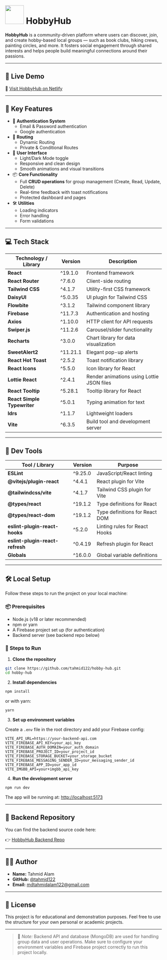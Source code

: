 # <img src="https://i.ibb.co/B2yXL3vd/logo1.png" height="60px" width="60px"/> HobbyHub

**HobbyHub** is a community-driven platform where users can discover, join, and create hobby-based local groups — such as book clubs, hiking crews, painting circles, and more. It fosters social engagement through shared interests and helps people build meaningful connections around their passions.

---

## 🚀 Live Demo

🔗 [Visit HobbyHub on Netlify](https://hobbyhub-bytahmid.netlify.app/)

---

## 🌟 Key Features

- 🔐 **Authentication System**
  - Email & Password authentication
  - Google authentication
- 🧭 **Routing**
  - Dynamic Routing
  - Private & Conditional Routes
- 🎨 **User Interface**
  - Light/Dark Mode toggle
  - Responsive and clean design
  - Smooth animations and visual transitions
- 📦 **Core Functionality**
  - Full **CRUD operations** for group management (Create, Read, Update, Delete)
  - Real-time feedback with toast notifications
  - Protected dashboard and pages
- 🛠️ **Utilities**
  - Loading indicators
  - Error handling
  - Form validations

---

## 💻 Tech Stack

| Technology / Library        | Version  | Description                               |
| --------------------------- | -------- | ----------------------------------------- |
| **React**                   | ^19.1.0  | Frontend framework                        |
| **React Router**            | ^7.6.0   | Client-side routing                       |
| **Tailwind CSS**            | ^4.1.7   | Utility-first CSS framework               |
| **DaisyUI**                 | ^5.0.35  | UI plugin for Tailwind CSS                |
| **Flowbite**                | ^3.1.2   | Tailwind component library                |
| **Firebase**                | ^11.7.3  | Authentication and hosting                |
| **Axios**                   | ^1.10.0  | HTTP client for API requests              |
| **Swiper.js**               | ^11.2.6  | Carousel/slider functionality             |
| **Recharts**                | ^3.0.0   | Chart library for data visualization      |
| **SweetAlert2**             | ^11.21.1 | Elegant pop-up alerts                     |
| **React Hot Toast**         | ^2.5.2   | Toast notification library                |
| **React Icons**             | ^5.5.0   | Icon library for React                    |
| **Lottie React**            | ^2.4.1   | Render animations using Lottie JSON files |
| **React Tooltip**           | ^5.28.1  | Tooltip library for React                 |
| **React Simple Typewriter** | ^5.0.1   | Typing animation for text                 |
| **ldrs**                    | ^1.1.7   | Lightweight loaders                       |
| **Vite**                    | ^6.3.5   | Build tool and development server         |

---

## 🔧 Dev Tools

| Tool / Library                  | Version | Purpose                        |
| ------------------------------- | ------- | ------------------------------ |
| **ESLint**                      | ^9.25.0 | JavaScript/React linting       |
| **@vitejs/plugin-react**        | ^4.4.1  | React plugin for Vite          |
| **@tailwindcss/vite**           | ^4.1.7  | Tailwind CSS plugin for Vite   |
| **@types/react**                | ^19.1.2 | Type definitions for React     |
| **@types/react-dom**            | ^19.1.2 | Type definitions for React DOM |
| **eslint-plugin-react-hooks**   | ^5.2.0  | Linting rules for React Hooks  |
| **eslint-plugin-react-refresh** | ^0.4.19 | Refresh plugin for React       |
| **Globals**                     | ^16.0.0 | Global variable definitions    |

---

## 🛠️ Local Setup

Follow these steps to run the project on your local machine:

### 📦 Prerequisites

- Node.js (v18 or later recommended)
- npm or yarn
- A Firebase project set up (for authentication)
- Backend server (see backend repo below)

### 🚀 Steps to Run

1. **Clone the repository**

```bash
git clone https://github.com/tahmid122/hobby-hub.git
cd hobby-hub
```

2. **Install dependencies**

```bash
npm install
```

or with yarn:

```bash
yarn
```

3. **Set up environment variables**

Create a `.env` file in the root directory and add your Firebase config:

```env
VITE_API_URL=https://your-backend-api.com
VITE_FIREBASE_API_KEY=your_api_key
VITE_FIREBASE_AUTH_DOMAIN=your_auth_domain
VITE_FIREBASE_PROJECT_ID=your_project_id
VITE_FIREBASE_STORAGE_BUCKET=your_storage_bucket
VITE_FIREBASE_MESSAGING_SENDER_ID=your_messaging_sender_id
VITE_FIREBASE_APP_ID=your_app_id
VITE_IMGBB_API=your+imgbb_api_key
```

4. **Run the development server**

```bash
npm run dev
```

The app will be running at: [http://localhost:5173](http://localhost:5173)

---

## 🔗 Backend Repository

You can find the backend source code here:

👉 [HobbyHub Backend Repo](https://github.com/tahmid122/hobby-hub-server)

---

## 🧑‍💻 Author

- **Name:** Tahmid Alam
- **GitHub:** [@tahmid122](https://www.github.com/tahmid122)
- **Email:** <mdtahmidalam122@gmail.com>

---

## 📄 License

This project is for educational and demonstration purposes. Feel free to use the structure for your own personal or academic projects.

---

> 🚧 _Note:_ Backend API and database (MongoDB) are used for handling group data and user operations. Make sure to configure your environment variables and Firebase project correctly to run this project locally.
